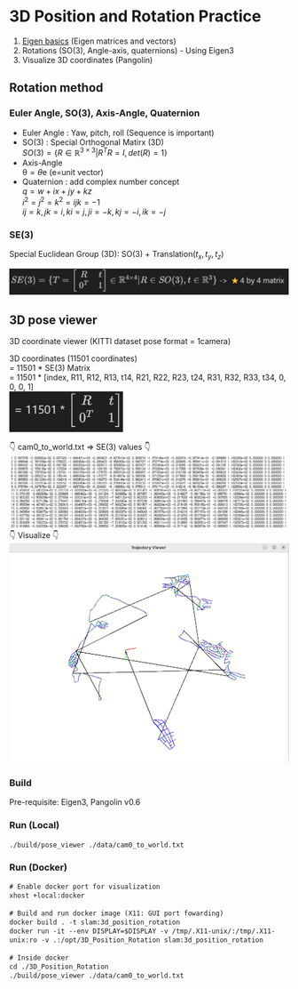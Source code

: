 # 3D Position and Rotation Practice 
1. [Eigen basics](https://eigen.tuxfamily.org/dox/) (Eigen matrices and vectors)
2. Rotations (SO(3), Angle-axis, quaternions) - Using Eigen3
3. Visualize 3D coordinates (Pangolin)


## Rotation method
### Euler Angle, SO(3), Axis-Angle, Quaternion
- Euler Angle : Yaw, pitch, roll (Sequence is important)  
- SO(3) : Special Orthogonal Matirx (3D)  
$SO(3) = \{ R \in \mathbb{R}^{3\times3} | R^TR=I, det(R)=1\}$  
- Axis-Angle  
$\mathbb{\theta} = \theta\mathrm{e}$ ($\mathrm{e}$=unit vector)
- Quaternion : add complex number concept  
$q = w +ix+ jy + kz$  
$i^2=j^2=k^2=ijk=-1$  
$ij=k, jk=i, ki=j, ji=-k, kj=-i, ik=-j$  

### SE(3)
Special Euclidean Group (3D): SO(3) + Translation($t_x, t_y, t_z$)  

![](./img/matrix1.png) 

        
## 3D pose viewer
3D coordinate viewer (KITTI dataset pose format = 1camera)

3D coordinates (11501 coordinates)  
= 11501 * SE(3) Matrix  
= 11501 * [index, R11, R12, R13, t14, R21, R22, R23, t24, R31, R32, R33, t34, 0, 0, 0, 1]  
![](./img/matrix2.png)

👇 cam0_to_world.txt => SE(3) values 👇
![](./img/cam0_data.png)
👇 Visualize 👇
![](./img/3d_pose_viewer.gif)


### Build 
Pre-requisite: Eigen3, Pangolin v0.6

### Run (Local)

```
./build/pose_viewer ./data/cam0_to_world.txt
```


### Run (Docker)

```
# Enable docker port for visualization
xhost +local:docker

# Build and run docker image (X11: GUI port fowarding)
docker build . -t slam:3d_position_rotation
docker run -it --env DISPLAY=$DISPLAY -v /tmp/.X11-unix/:/tmp/.X11-unix:ro -v .:/opt/3D_Position_Rotation slam:3d_position_rotation

# Inside docker
cd ./3D_Position_Rotation
./build/pose_viewer ./data/cam0_to_world.txt
```

